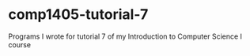 # comp1405-tutorial-7
Programs I wrote for tutorial 7 of my Introduction to Computer Science I course
